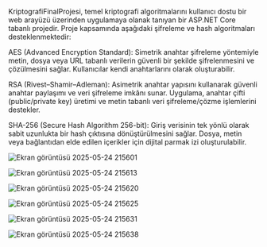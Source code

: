 KriptografiFinalProjesi, temel kriptografi algoritmalarını kullanıcı dostu bir web arayüzü üzerinden uygulamaya olanak tanıyan bir ASP.NET Core tabanlı projedir. Proje kapsamında aşağıdaki şifreleme ve hash algoritmaları desteklenmektedir:

AES (Advanced Encryption Standard):
Simetrik anahtar şifreleme yöntemiyle metin, dosya veya URL tabanlı verilerin güvenli bir şekilde şifrelenmesini ve çözülmesini sağlar. Kullanıcılar kendi anahtarlarını olarak oluşturabilir.

RSA (Rivest–Shamir–Adleman):
Asimetrik anahtar yapısını kullanarak güvenli anahtar paylaşımı ve veri şifreleme imkânı sunar. Uygulama, anahtar çifti (public/private key) üretimi ve metin tabanlı veri şifreleme/çözme işlemlerini destekler.

SHA-256 (Secure Hash Algorithm 256-bit):
Giriş verisinin tek yönlü olarak sabit uzunlukta bir hash çıktısına dönüştürülmesini sağlar. Dosya, metin veya bağlantıdan elde edilen içerikler için dijital parmak izi oluşturulabilir.

![Ekran görüntüsü 2025-05-24 215601](https://github.com/user-attachments/assets/a839d233-8305-4b6b-a3db-4effc087aa9b)

![Ekran görüntüsü 2025-05-24 215613](https://github.com/user-attachments/assets/b12e57c2-ec09-4866-9b9f-465bf68c90b5)

![Ekran görüntüsü 2025-05-24 215620](https://github.com/user-attachments/assets/0e0754f8-0f7c-4001-9aff-8c47216e34e2)

![Ekran görüntüsü 2025-05-24 215625](https://github.com/user-attachments/assets/9e0883f5-a6c7-4b48-846d-fe8dd53470f4)

![Ekran görüntüsü 2025-05-24 215631](https://github.com/user-attachments/assets/5bba94e7-576a-46d0-9d50-da63151342e6)

![Ekran görüntüsü 2025-05-24 215638](https://github.com/user-attachments/assets/3ae9e5b9-e710-46f0-b5a4-6431016ab8b8)
